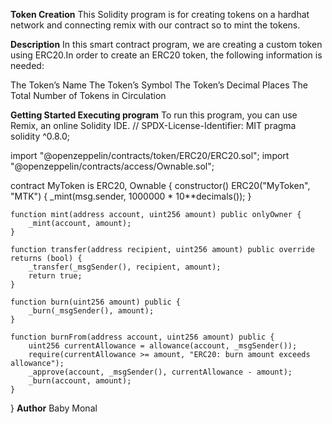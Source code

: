 **Token Creation**
This Solidity program is for creating tokens on a hardhat network and connecting remix with our contract so to mint the tokens. 

**Description**
In this smart contract program, we are creating a custom token using ERC20.In order to create an ERC20 token,  the following information is needed:

The Token’s Name
The Token’s Symbol
The Token’s Decimal Places
The Total Number of Tokens in Circulation

**Getting Started
Executing program**
To run this program, you can use Remix, an online Solidity IDE. 
// SPDX-License-Identifier: MIT
pragma solidity ^0.8.0;

import "@openzeppelin/contracts/token/ERC20/ERC20.sol";
import "@openzeppelin/contracts/access/Ownable.sol";

contract MyToken is ERC20, Ownable {
    constructor() ERC20("MyToken", "MTK") {
        _mint(msg.sender, 1000000 * 10**decimals());
    }

    function mint(address account, uint256 amount) public onlyOwner {
        _mint(account, amount);
    }

    function transfer(address recipient, uint256 amount) public override returns (bool) {
        _transfer(_msgSender(), recipient, amount);
        return true;
    }

    function burn(uint256 amount) public {
        _burn(_msgSender(), amount);
    }

    function burnFrom(address account, uint256 amount) public {
        uint256 currentAllowance = allowance(account, _msgSender());
        require(currentAllowance >= amount, "ERC20: burn amount exceeds allowance");
        _approve(account, _msgSender(), currentAllowance - amount);
        _burn(account, amount);
    }
}
**Author**
Baby Monal
